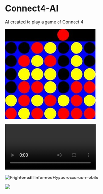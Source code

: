 # Connect4-AI
AI created to play a game of Connect 4

![Demo Picture](https://github.com/QLambkin/Connect4-AI/blob/main/images/Connect4.jpg)

![video](https://github.com/QLambkin/Connect4-AI/blob/main/images/pygame%20window%202022-08-16%2016-28-57.mp4)

![FrightenedIllinformedHypacrosaurus-mobile](https://user-images.githubusercontent.com/50932070/185716807-61ba4ac1-7f35-47d2-8505-3cd21087565f.gif)

![](FrightenedIllinformedHypacrosaurus-mobile.gif)
